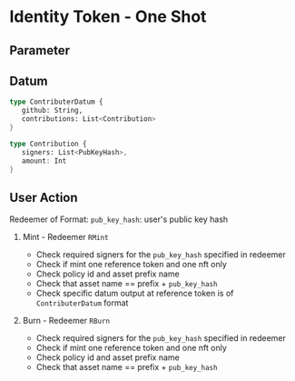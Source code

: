 # Identity Token - One Shot

## Parameter

## Datum

```rs
type ContributerDatum {
   github: String,
   contributions: List<Contribution>
}

type Contribution {
   signers: List<PubKeyHash>,
   amount: Int
}
```
 
## User Action 

Redeemer of Format: `pub_key_hash`: user's public key hash

1. Mint - Redeemer `RMint`
   - Check required signers for the `pub_key_hash` specified in redeemer
   - Check if mint one reference token and one nft only
   - Check policy id and asset prefix name 
   - Check that asset name == prefix + `pub_key_hash`
   - Check specific datum output at reference token is of `ContributerDatum` format

2. Burn - Redeemer `RBurn`
   - Check required signers for the `pub_key_hash` specified in redeemer
   - Check if mint one reference token and one nft only
   - Check policy id and asset prefix name
   - Check that asset name == prefix + `pub_key_hash`
